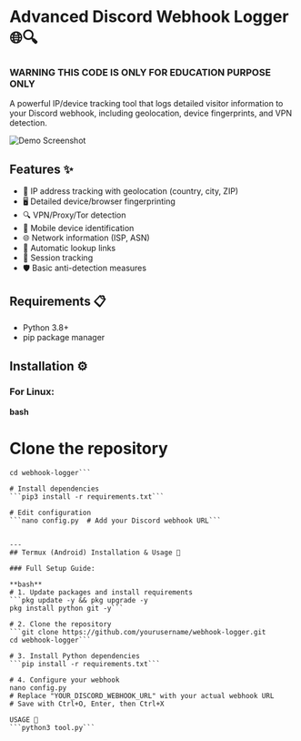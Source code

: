 # Advanced Discord Webhook Logger 🌐🔍
### WARNING THIS CODE IS ONLY FOR EDUCATION PURPOSE ONLY

A powerful IP/device tracking tool that logs detailed visitor information to your Discord webhook, including geolocation, device fingerprints, and VPN detection.

![Demo Screenshot](https://files.catbox.moe/p1vfwp.png)

## Features ✨

- 📌 IP address tracking with geolocation (country, city, ZIP)
- 🖥️ Detailed device/browser fingerprinting
- 🔍 VPN/Proxy/Tor detection
- 📱 Mobile device identification
- 🌐 Network information (ISP, ASN)
- 🔗 Automatic lookup links
- 💾 Session tracking
- 🛡️ Basic anti-detection measures

## Requirements 📋

- Python 3.8+
- pip package manager

## Installation ⚙️

### For Linux:
**bash**
# Clone the repository
```git clone https://github.com/yourusername/webhook-logger.git
cd webhook-logger```

# Install dependencies
```pip3 install -r requirements.txt```

# Edit configuration
```nano config.py  # Add your Discord webhook URL```


---
## Termux (Android) Installation & Usage 📱

### Full Setup Guide:

**bash**
# 1. Update packages and install requirements
```pkg update -y && pkg upgrade -y
pkg install python git -y```

# 2. Clone the repository
```git clone https://github.com/yourusername/webhook-logger.git
cd webhook-logger```

# 3. Install Python dependencies
```pip install -r requirements.txt```

# 4. Configure your webhook
nano config.py
# Replace "YOUR_DISCORD_WEBHOOK_URL" with your actual webhook URL
# Save with Ctrl+O, Enter, then Ctrl+X

USAGE 🚀
```python3 tool.py```

